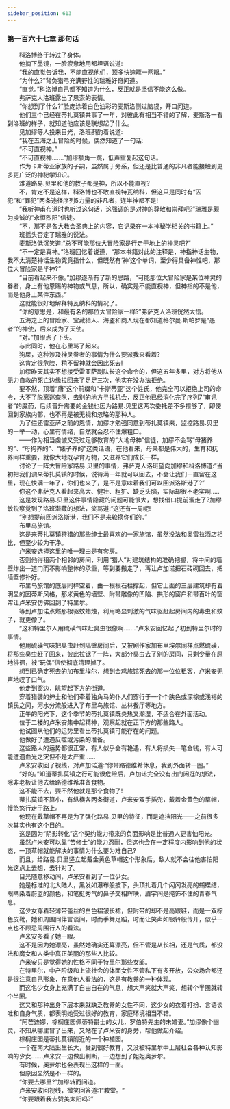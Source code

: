 ```yaml
---
sidebar_position: 613
---
```

### 第一百六十七章 那句话  


　　科洛博终于转过了身体。  
　　他摘下墨镜，一脸疲惫地用都坦语说道:  
　　“我的直觉告诉我，不能直视他们，顶多快速瞟一两眼。”  
　　“为什么?”背负猎弓充满野性的瑞雅好奇问道。  
　　“直觉。”科洛博自己都不知道为什么，反正就是坚信不能这么做。  
　　弗萨克人洛班露出了思索的表情。  
　　“你想到了什么?”脸庞涂着白色油彩的麦斯洛侧过脑袋，开口问道。  
　　他们三个已经在蒂扎莫镇共事了一年，对彼此有相当不错的了解，麦斯洛一看到洛班的样子，就知道他应该是联想起了什么。  
　　见加缪等人投来目光，洛班斟酌着说道:  
　　“我在五海之上冒险的时候，偶然知道了一句话:  
　　“不可直视神。”  
　　“不可直视神.……”加缪额角一跳，低声重复起这句话。  
　　作为卡斯蒂亚家族的子嗣，虽然属于旁系，但还是比普通的非凡者能接触到更多更广泛的神秘学知识。  
　　难道路易.贝里和他的教子都是神，所以不能直视?  
　　不，肯定不是这样，科洛博也不敢直视特瓦纳科，但这只是同时有“囚犯”和“罪犯”两条途径序列5力量的非凡者，连半神都不是!  
　　“我听神甫布道时也听过这句话，这强调的是对神的尊敬和崇拜吧?”瑞雅是颇为虔诚的“永恒烈阳”信徒。  
　　“不，那不是各大教会圣典上的内容，它记录在一本神秘学相关的书籍上。”  
　　班摇头否定了瑞雅的说法。  
　　麦斯洛低沉笑道:“总不可能那位大冒险家是行走于地上的神灵吧?”  
　　“不一定是真神。”洛班回忆着说道，“那本书籍对此的注释是，神指神话生物，我不太清楚神话生物究竟指什么，但既然有‘神’这个单词，至少得具备神性吧，那位大冒险家是半神?”  
　　“目前看起来不像。”加缪逐渐有了新的思路，“可能那位大冒险家是某位神灵的眷者，身上有他恩赐的神物或气息，所以，确实是不能直视神，但神指的不是他，而是他身上某件东西。”  
　　这就能很好地解释特瓦纳科的情况了。  
　　“你的意思是，和最有名的那位大冒险家一样?”弗萨克人洛班恍然大悟。  
　　五海之上的冒险家、宝藏猎人、海盗和商人现在都知道格尔曼.斯帕罗是“愚者”的神使，后来成为了天使。  
　　“对。”加缪点了下头。  
　　与此同时，他在心里骂了起来。  
　　狗屎，这种涉及神灵眷者的事情为什么要派我来看着?  
　　这肯定很危险，稍不留神就会因此死去!  
　　加缪昨天其实不想接受雷亚萨副队长这个命令的，但这五年多里，对方将他从无力自救的死亡边缘拉回来了足足三次，他实在没办法拒绝。  
　　要不然，顶着“唐”这个前缀和“卡斯蒂亚”这个姓氏，他完全可以拒绝上司的命令，大不了脱离巡查队，去别的地方寻找机会，反正他已经消化完了序列7“审讯者”的魔药，后续晋升需要的金钱也因为路易.贝里这两次委托差不多攒够了，即使回到家族内部，也不再是被无视和忽略的那种人。  
　　为了偿还雷亚萨之前的恩情，加缪才勉强同意到蒂扎莫镇来，监控路易.贝里的一举一动，心里有情绪，自然就会忍不住爆粗口。  
　　——作为相当虔诚又受过足够教育的“大地母神”信徒，加缪不会骂“母猪养的”、“母狗养的”、“婊子养的”这类话语，在他看来，母亲都是伟大的，生育和抚养同样重要，就像大地既孕育万物，又滋养它们成长一样。  
　　讨论了一阵大冒险家路易.贝里的事情，弗萨克人洛班望向加缪和科洛博道:“当初把我们调来蒂扎莫镇的时候，说待满一年就可以回去，不会让我们一直留在这里，现在快满一年了，你们也来了，是不是意味着我们可以回派洛斯港了?”  
　　你这个弗萨克人看起来高大、健壮、粗犷、缺乏头脑，实际却很不老实啊.....  
　　这是发现路易.贝里这件事情隐藏的问题可能很大，想找借口提前溜走了?加缪敏锐察觉到了洛班潜藏的想法，笑骂道:“这还有一周呢!  
　　“别想提前回派洛斯港，我们不是来轮换你们的。”  
　　布里乌旅馆。  
　　这是来蒂扎莫镇狩猎的那些绅士最喜欢的一家旅馆，虽然没法和奥雷拉酒店相比，但至少较为干净。  
　　卢米安选择这里的唯一理由是有套房。  
　　否则他得租两个相邻的房间，利用“猎人”对建筑结构的准确把握，将中间的墙壁炸出一道门而不影响整体的承重，等到要搬走了，再让卢加诺把石砖砌回去，把墙壁修补好。  
　　布里乌旅馆的底层同样空着，由一根根石柱撑起，但它上面的三层建筑却有着明显的因蒂斯风格，那米黄色的墙壁、附带雕像的凹陷、拱形的窗户和带百叶的窗帘让卢米安仿佛回到了特里尔。  
　　等到卢加诺点燃那根驱蚊蜡烛，利用略显刺激的气味驱赶起房间内的毒虫和蚊子，就更像了。  
　　“这和特里尔人用硫磺气味赶臭虫很像啊.……”卢米安回忆起了初到特里尔时的事情。  
　　他用硫磺气味把臭虫赶到隔壁房间后，又被剧作家加布里埃尔同样点燃硫磺，将那些臭虫赶了回来，彼此拉锯了一阵，大部分臭虫去了别的房间，只剩少量在原地徘徊，被“玩偶”信使彻底清理掉了。  
　　想到已确定死去的加布里埃尔，想到金鸡旅馆死去的那一位位租客，卢米安无声地叹了口气。  
　　他走到窗边，眺望起下方的街道。  
　　穿着猎装的绅士和他们牵着独角马的仆人们穿行于一个个肤色或深棕或浅褐的镇民之间，河水分流般进入了布里乌旅馆、丛林餐厅等地方。  
　　正午的阳光下，这个季节的蒂扎莫镇既炎热又潮湿，不适合在外面活动。  
　　位于二楼的卢米安集中起精神，观察起就在正下方的那些路人。  
　　他试图从他们的运势里看出蒂扎莫镇可能存在的问题。  
　　他做好了遭遇反噬或污染的准备。  
　　这些路人的运势都很正常，有人似乎会有艳遇，有人将损失一笔金钱，有人可能遭遇血光之灾但不是太严重......  
　　卢米安收回了视线，对卢加诺道:“你带路德维希休息，我到外面转一圈。”  
　　“好的。”知道蒂扎莫镇之行可能很危险后，卢加诺完全没有出门闲逛的想法，除非老板让他去给路德维希准备食物。  
　　这不能不去，要不然他就是那个食物了!  
　　蒂扎莫镇不算小，有纵横各两条街道，卢米安双手插兜，戴着金黄色的草帽，慢悠悠行走于路上。  
　　他现在戴草帽不再是为了强化路易.贝里的特征，而是遮挡阳光——之前很多次其实也有这个目的。  
　　这是因为“阴影转化”这个契约能力带来的负面影响是比普通人更害怕阳光。  
　　虽然卢米安可以靠“苦修士”的能力忍耐，但这也会在一定程度内影响到他的状态，一顶草帽就能解决的事情为什么要为难自己?  
　　而且，给路易.贝里竖立起戴金黄色草帽这个形象后，敌人就不会往他害怕阳光这点上去想，去针对了。  
　　目光随意移动间，卢米安看到了一位少女。  
　　她是标准的北大陆人，黑发如瀑布般披下，头顶扎着几个闪闪发亮的蝴蝶结，眼睛染着蔚蓝的颜色，和笔挺秀气的鼻子交相辉映，眉宇间是掩饰不住的青春气息。  
　　这少女穿着轻薄带蕾丝的白色褶皱长裙，但附带的却不是高跟鞋，而是一双棕色皮靴，她和周围同伴言谈间，时而手舞足蹈，时而让笑声如银铃般传开，似乎一点也不顾忌周围行人的看法。  
　　卢米安多看了她一眼。  
　　这不是因为她漂亮，虽然她确实还算漂亮，但不管是从长相，还是气质，都没法和魔女和人类中真正美丽的那些人比较。  
　　卢米安只是觉得她的性格不同于特里尔那些女郎。  
　　在特里尔，中产阶级和上流社会的体面女性不管私下有多开放，公众场合都还是很注意自己形象，在意他人看法的，这是有教养的一种体现。  
　　而这名少女身上充满了自由自在的气息，想大声笑就大声笑，想转个半圈就转个半圈。  
　　这又和那种出身下层本来就缺乏教养的女性不同，这少女的衣着打扮、言语谈吐和自身气质，都表明她受过很好的教育，家庭环境相当不错。  
　　“阿芒迪娜，棕榈庄园佩蒂特爵士的女儿，罗伯特先生的未婚妻。”加缪像个幽灵，不知从哪里冒了出来，又站在了卢米安的身旁，帮他做起介绍。  
　　棕榈庄园是蒂扎莫镇附近的一个种植园。  
　　一个在南大陆出生长大，受到很好教育，又没被特里尔中上层社会各种认知影响的少女…….卢米安一边做出判断，一边想到了姐姐奥萝尔。  
　　有时候，奥萝尔也会表现出这样的一面。  
　　但原因显然是不一样的。  
　　“你要去哪里?”加缪转而问道。  
　　卢米安收回视线，微笑回答道:1“教堂。“  
　　“你要跟着我去赞美太阳吗?”  

